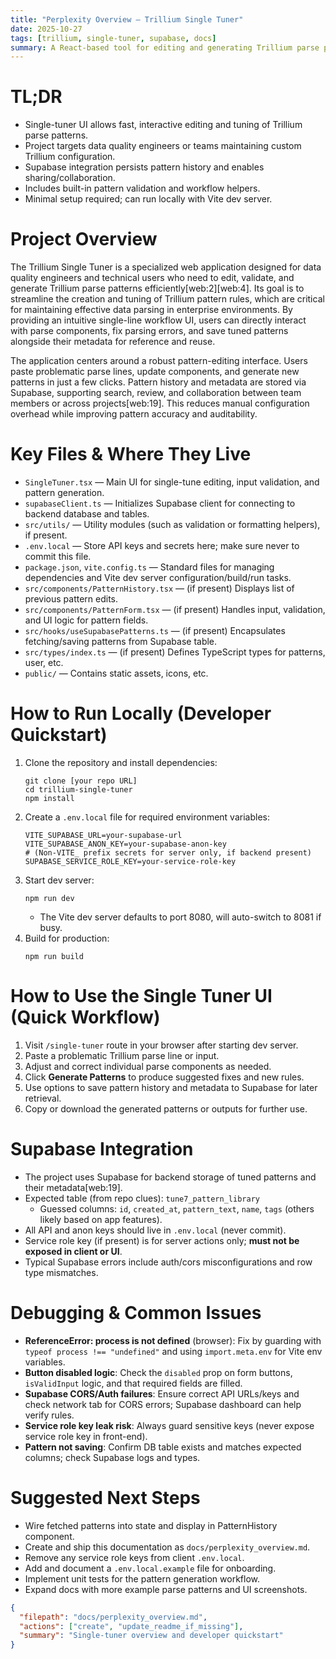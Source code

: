 ```yaml
---
title: "Perplexity Overview — Trillium Single Tuner"
date: 2025-10-27
tags: [trillium, single-tuner, supabase, docs]
summary: A React-based tool for editing and generating Trillium parse patterns via a user-friendly single-tune UI with Supabase storage.
---
```


# TL;DR

- Single-tuner UI allows fast, interactive editing and tuning of Trillium parse patterns.
- Project targets data quality engineers or teams maintaining custom Trillium configuration.
- Supabase integration persists pattern history and enables sharing/collaboration.
- Includes built-in pattern validation and workflow helpers.
- Minimal setup required; can run locally with Vite dev server.

# Project Overview

The Trillium Single Tuner is a specialized web application designed for data quality engineers and technical users who need to edit, validate, and generate Trillium parse patterns efficiently[web:2][web:4]. Its goal is to streamline the creation and tuning of Trillium pattern rules, which are critical for maintaining effective data parsing in enterprise environments. By providing an intuitive single-line workflow UI, users can directly interact with parse components, fix parsing errors, and save tuned patterns alongside their metadata for reference and reuse.

The application centers around a robust pattern-editing interface. Users paste problematic parse lines, update components, and generate new patterns in just a few clicks. Pattern history and metadata are stored via Supabase, supporting search, review, and collaboration between team members or across projects[web:19]. This reduces manual configuration overhead while improving pattern accuracy and auditability.

# Key Files & Where They Live

- `SingleTuner.tsx` — Main UI for single-tune editing, input validation, and pattern generation.
- `supabaseClient.ts` — Initializes Supabase client for connecting to backend database and tables.
- `src/utils/` — Utility modules (such as validation or formatting helpers), if present.
- `.env.local` — Store API keys and secrets here; make sure never to commit this file.
- `package.json`, `vite.config.ts` — Standard files for managing dependencies and Vite dev server configuration/build/run tasks.
- `src/components/PatternHistory.tsx` — (if present) Displays list of previous pattern edits.
- `src/components/PatternForm.tsx` — (if present) Handles input, validation, and UI logic for pattern fields.
- `src/hooks/useSupabasePatterns.ts` — (if present) Encapsulates fetching/saving patterns from Supabase table.
- `src/types/index.ts` — (if present) Defines TypeScript types for patterns, user, etc.
- `public/` — Contains static assets, icons, etc.

# How to Run Locally (Developer Quickstart)

1. Clone the repository and install dependencies:
    ```
    git clone [your repo URL]
    cd trillium-single-tuner
    npm install
    ```
2. Create a `.env.local` file for required environment variables:
    ```
    VITE_SUPABASE_URL=your-supabase-url
    VITE_SUPABASE_ANON_KEY=your-supabase-anon-key
    # (Non-VITE_ prefix secrets for server only, if backend present)
    SUPABASE_SERVICE_ROLE_KEY=your-service-role-key
    ```
3. Start dev server:
    ```
    npm run dev
    ```
   - The Vite dev server defaults to port 8080, will auto-switch to 8081 if busy.
4. Build for production:
    ```
    npm run build
    ```

# How to Use the Single Tuner UI (Quick Workflow)

1. Visit `/single-tuner` route in your browser after starting dev server.
2. Paste a problematic Trillium parse line or input.
3. Adjust and correct individual parse components as needed.
4. Click **Generate Patterns** to produce suggested fixes and new rules.
5. Use options to save pattern history and metadata to Supabase for later retrieval.
6. Copy or download the generated patterns or outputs for further use.

# Supabase Integration

- The project uses Supabase for backend storage of tuned patterns and their metadata[web:19].
- Expected table (from repo clues): `tune7_pattern_library`
    - Guessed columns: `id`, `created_at`, `pattern_text`, `name`, `tags` (others likely based on app features).
- All API and anon keys should live in `.env.local` (never commit).
- Service role key (if present) is for server actions only; **must not be exposed in client or UI**.
- Typical Supabase errors include auth/cors misconfigurations and row type mismatches.

# Debugging & Common Issues

- **ReferenceError: process is not defined** (browser): Fix by guarding with `typeof process !== "undefined"` and using `import.meta.env` for Vite env variables.
- **Button disabled logic**: Check the `disabled` prop on form buttons, `isValidInput` logic, and that required fields are filled.
- **Supabase CORS/Auth failures**: Ensure correct API URLs/keys and check network tab for CORS errors; Supabase dashboard can help verify rules.
- **Service role key leak risk**: Always guard sensitive keys (never expose service role key in front-end).
- **Pattern not saving**: Confirm DB table exists and matches expected columns; check Supabase logs and types.

# Suggested Next Steps

- Wire fetched patterns into state and display in PatternHistory component.
- Create and ship this documentation as `docs/perplexity_overview.md`.
- Remove any service role keys from client `.env.local`.
- Add and document a `.env.local.example` file for onboarding.
- Implement unit tests for the pattern generation workflow.
- Expand docs with more example parse patterns and UI screenshots.

```json
{
  "filepath": "docs/perplexity_overview.md",
  "actions": ["create", "update_readme_if_missing"],
  "summary": "Single-tuner overview and developer quickstart"
}
```
